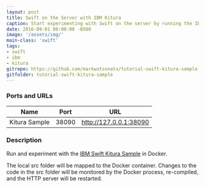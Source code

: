 ```yaml
---
layout: post
title: Swift on the Server with IBM Kitura
caption: Start experimenting with Swift on the server by running the IBM Kitura Sample.
date: 2016-09-01 00:00:00 -0500
image: '/assets/img/'
main-class: 'swift'
tags:
- swift
- ibm
- kitura
gitrepo: https://github.com/markwatsonatx/tutorial-swift-kitura-sample
gitfolder: tutorial-swift-kitura-sample
---
```


### Ports and URLs

| Name | Port | URL |
| ------ | ---- | --- |
| Kitura Sample | 38090 | <a href="http://127.0.0.1:38090">http://127.0.0.1:38090</a> |

### Description

Run and experiment with the [IBM Swift Kitura Sample](https://github.com/IBM-Swift/Kitura-Sample) in Docker.

The local src folder will be mapped to the Docker container.
Changes to the code in the src folder will be monitored by the Docker process, re-compiled, and the HTTP server will be restarted.
